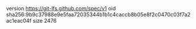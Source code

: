 version https://git-lfs.github.com/spec/v1
oid sha256:9b9c37988e9e5faa72035344b1b1c4caccb8b05e8f2c0470c03f7a2ac1eac04f
size 2476
